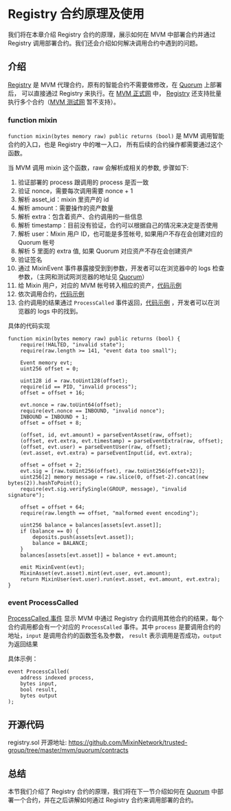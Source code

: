 # Registry 合约原理及使用

我们将在本章介绍 Registry 合约的原理，展示如何在 MVM 中部署合约并通过 Registry 调用部署合约。我们还会介绍如何解决调用合约中遇到的问题。

## 介绍
[Registry](#开源代码) 是 MVM 代理合约，原有的智能合约不需要做修改，在 [Quorum](/zh/quorum/join) 上部署后，
可以直接通过 Registry 来执行。在 [MVM 正式网](/zh/quorum/join.html####正式网) 中，
[Registry](#开源代码) 还支持批量执行多个合约（[MVM 测试网](/zh/quorum/join.html####测试网) 暂不支持）。

### function mixin 

`function mixin(bytes memory raw) public returns (bool)` 是 MVM 调用智能合约的入口，也是 Registry 中的唯一入口，
所有后续的合约操作都需要通过这个函数。

当 MVM 调用 mixin 这个函数，raw 会解析成相关的参数, 步骤如下:

1. 验证部署的 process 跟调用的 process 是否一致
2. 验证 nonce，需要每次调用需要 nonce + 1
3. 解析 asset_id：mixin 里资产的 id
4. 解析 amount：需要操作的资产数量
5. 解析 extra：包含着资产、合约调用的一些信息
6. 解析 timestamp：目前没有验证，合约可以根据自己的情况来决定是否使用
7. 解析 user：Mixin 用户 ID，也可能是多签帐号, 如果用户不存在会创建对应的 Quorum 帐号
8. 解析 5 里面的 extra 值, 如果 Quorum 对应资产不存在会创建资产
9. 验证签名
10. 通过 MixinEvent 事件暴露接受到到参数，开发者可以在浏览器中的 logs 检查参数，（主网和测试网浏览器的地址见 [Quorum](/zh/quorum/join)）
11. 给 Mixin 用户，对应的 MVM 帐号转入相应的资产，[代码示例](https://github.com/MixinNetwork/mvm-contracts/blob/main/contracts/mixin/registry.sol#L204)
12. 依次调用合约，[代码示例](https://github.com/MixinNetwork/mvm-contracts/blob/main/contracts/mixin/User.sol#L42)
13. 合约调用的结果通过 `ProcessCalled` 事件返回，[代码示例](https://github.com/MixinNetwork/mvm-contracts/blob/main/contracts/mixin/User.sol#L82)
，开发者可以在浏览器的 logs 中的找到。

具体的代码实现

```solidity
function mixin(bytes memory raw) public returns (bool) {
    require(!HALTED, "invalid state");
    require(raw.length >= 141, "event data too small");

    Event memory evt;
    uint256 offset = 0;

    uint128 id = raw.toUint128(offset);
    require(id == PID, "invalid process");
    offset = offset + 16;

    evt.nonce = raw.toUint64(offset);
    require(evt.nonce == INBOUND, "invalid nonce");
    INBOUND = INBOUND + 1;
    offset = offset + 8;

    (offset, id, evt.amount) = parseEventAsset(raw, offset);
    (offset, evt.extra, evt.timestamp) = parseEventExtra(raw, offset);
    (offset, evt.user) = parseEventUser(raw, offset);
    (evt.asset, evt.extra) = parseEventInput(id, evt.extra);

    offset = offset + 2;
    evt.sig = [raw.toUint256(offset), raw.toUint256(offset+32)];
    uint256[2] memory message = raw.slice(0, offset-2).concat(new bytes(2)).hashToPoint();
    require(evt.sig.verifySingle(GROUP, message), "invalid signature");

    offset = offset + 64;
    require(raw.length == offset, "malformed event encoding");

    uint256 balance = balances[assets[evt.asset]];
    if (balance == 0) {
        deposits.push(assets[evt.asset]);
        balance = BALANCE;
    }
    balances[assets[evt.asset]] = balance + evt.amount;

    emit MixinEvent(evt);
    MixinAsset(evt.asset).mint(evt.user, evt.amount);
    return MixinUser(evt.user).run(evt.asset, evt.amount, evt.extra);
}
```

### event ProcessCalled

[ProcessCalled 事件](https://github.com/MixinNetwork/mvm-contracts/blob/main/contracts/mixin/User.sol#L11) 
显示 MVM 中通过 Registry 合约调用其他合约的结果，每个合约调用都会有一个对应的 `ProcessCalled` 事件。其中 `process` 是要调用合约的地址，`input` 是调用合约的函数签名及参数，
`result` 表示调用是否成功，`output` 为返回结果

具体示例：

```solidity
event ProcessCalled(
    address indexed process,
    bytes input,
    bool result,
    bytes output
);
```

## 开源代码

registry.sol 开源地址: <https://github.com/MixinNetwork/trusted-group/tree/master/mvm/quorum/contracts>

## 总结

本节我们介绍了 Registry 合约的原理，我们将在下一节介绍如何在 [Quorum](/zh/quorum/join) 中部署一个合约，并在之后讲解如何通过 Registry 合约来调用部署的合约。
